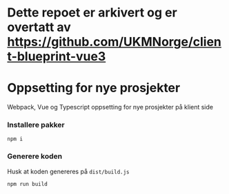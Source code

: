 # Dette repoet er arkivert og er overtatt av https://github.com/UKMNorge/client-blueprint-vue3

# Oppsetting for nye prosjekter
Webpack, Vue og Typescript oppsetting for nye prosjekter på klient side


### Installere pakker 
```
npm i
```

### Generere koden
Husk at koden genereres på `dist/build.js`
```
npm run build
```

